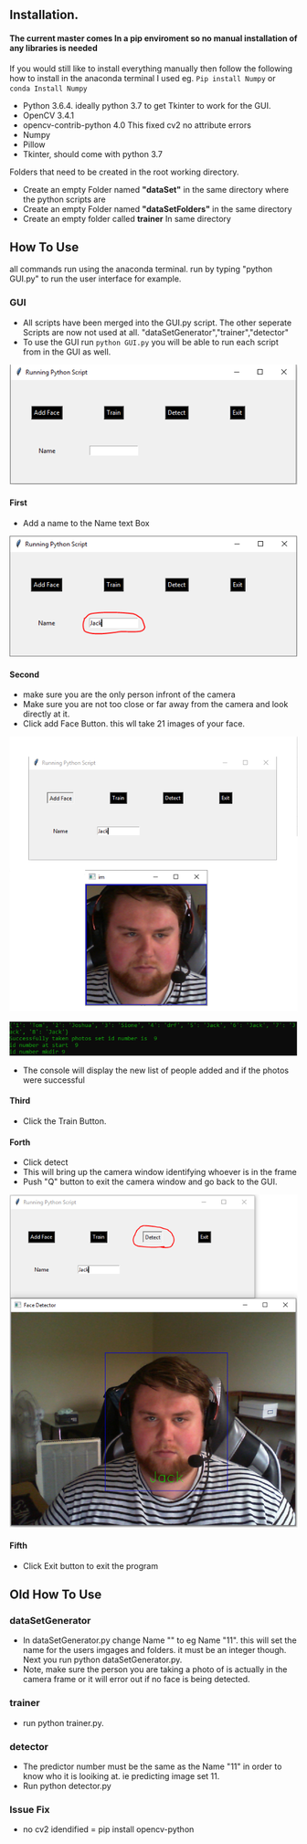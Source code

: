 ## Installation. 

#### The current master comes In a pip enviroment so no manual installation of any libraries is needed

If you would still like to install everything manually then follow the following 
how to install in the anaconda terminal I used eg. <code>Pip install Numpy</code> or <code>conda Install Numpy</code>

* Python 3.6.4. ideally python 3.7 to get Tkinter to work for the GUI.
* OpenCV 3.4.1 
* opencv-contrib-python 4.0 This fixed cv2 no attribute errors
* Numpy
* Pillow
* Tkinter, should come with python 3.7

Folders that need to be created in the root working directory.

* Create an empty Folder named **"dataSet"** in the same directory where the python scripts are
* Create an empty Folder named **"dataSetFolders"** in the same directory
* Create an empty folder called **trainer** In same directory 

## How To Use
all commands run using the anaconda terminal. run by typing "python GUI.py" to run the user interface for example.

### GUI
* All scripts have been merged into the GUI.py script. The other seperate Scripts are now not used at all. "dataSetGenerator","trainer","detector"
* To use the GUI run <code>python GUI.py</code> you will be able to run each script from in the GUI as well.

![GUI Layout](/readmeImages/GUI.PNG)

#### First 

* Add a name to the Name text Box

![write name in text box](/readmeImages/Name1.PNG)

#### Second
* make sure you are the only person infront of the camera
* Make sure you are not too close or far away from the camera and look directly at it.
* Click add Face Button. this wll take 21 images of your face.

![image window](/readmeImages/Addface2.PNG)

![console output](/readmeImages/AddfaceConsole.PNG)

* The console will display the new list of people added and if the photos were successful
#### Third
* Click the Train Button. 

#### Forth
* Click detect
* This will bring up the camera window identifying whoever is in the frame
* Push "Q" button to exit the camera window and go back to the GUI.

![Detect window and GUI](/readmeImages/Detect.PNG)

#### Fifth 
* Click Exit button to exit the program


## Old How To Use

### dataSetGenerator
* In dataSetGenerator.py change Name "" to eg Name "11". this will set the name for the users imgages and folders. it must be an integer though. Next you run python dataSetGenerator.py.
* Note, make sure the person you are taking a photo of is actually in the camera frame or it will error out if no face is being detected.

### trainer
* run python trainer.py.

### detector
 * The predictor number must be the same as the Name "11" in order to know who it is looiking at. ie predicting image set 11.
 * Run python detector.py

### Issue Fix

- no cv2 idendified = pip install opencv-python

